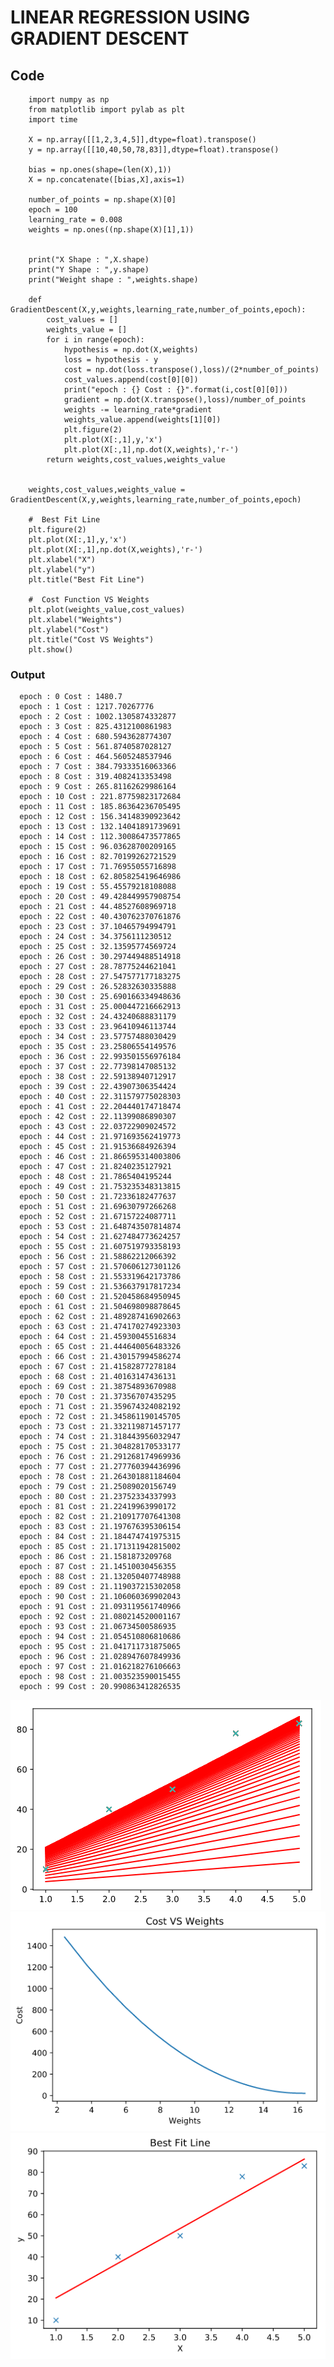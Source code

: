 # LINEAR REGRESSION USING GRADIENT DESCENT
## Code
        import numpy as np
        from matplotlib import pylab as plt
        import time

        X = np.array([[1,2,3,4,5]],dtype=float).transpose()
        y = np.array([[10,40,50,78,83]],dtype=float).transpose()

        bias = np.ones(shape=(len(X),1))
        X = np.concatenate([bias,X],axis=1)

        number_of_points = np.shape(X)[0]
        epoch = 100
        learning_rate = 0.008
        weights = np.ones((np.shape(X)[1],1))


        print("X Shape : ",X.shape)
        print("Y Shape : ",y.shape)
        print("Weight shape : ",weights.shape)

        def GradientDescent(X,y,weights,learning_rate,number_of_points,epoch):
            cost_values = []
            weights_value = []
            for i in range(epoch):
                hypothesis = np.dot(X,weights)
                loss = hypothesis - y
                cost = np.dot(loss.transpose(),loss)/(2*number_of_points)
                cost_values.append(cost[0][0])
                print("epoch : {} Cost : {}".format(i,cost[0][0]))
                gradient = np.dot(X.transpose(),loss)/number_of_points
                weights -= learning_rate*gradient
                weights_value.append(weights[1][0])
                plt.figure(2)
                plt.plot(X[:,1],y,'x')
                plt.plot(X[:,1],np.dot(X,weights),'r-')
            return weights,cost_values,weights_value


        weights,cost_values,weights_value = GradientDescent(X,y,weights,learning_rate,number_of_points,epoch)

        #  Best Fit Line
        plt.figure(2)
        plt.plot(X[:,1],y,'x')
        plt.plot(X[:,1],np.dot(X,weights),'r-')
        plt.xlabel("X")
        plt.ylabel("y")
        plt.title("Best Fit Line")

        #  Cost Function VS Weights
        plt.plot(weights_value,cost_values)
        plt.xlabel("Weights")
        plt.ylabel("Cost")
        plt.title("Cost VS Weights")
        plt.show()

### Output
      epoch : 0 Cost : 1480.7
      epoch : 1 Cost : 1217.70267776
      epoch : 2 Cost : 1002.1305874332877
      epoch : 3 Cost : 825.4312100861983
      epoch : 4 Cost : 680.5943628774307
      epoch : 5 Cost : 561.8740587028127
      epoch : 6 Cost : 464.5605248537946
      epoch : 7 Cost : 384.79333516063366
      epoch : 8 Cost : 319.4082413353498
      epoch : 9 Cost : 265.81162629986164
      epoch : 10 Cost : 221.87759823172684
      epoch : 11 Cost : 185.86364236705495
      epoch : 12 Cost : 156.34148390923642
      epoch : 13 Cost : 132.14041891739691
      epoch : 14 Cost : 112.30086473577865
      epoch : 15 Cost : 96.03628700209165
      epoch : 16 Cost : 82.70199262721529
      epoch : 17 Cost : 71.76955055716898
      epoch : 18 Cost : 62.805825419646986
      epoch : 19 Cost : 55.45579218108088
      epoch : 20 Cost : 49.428449957908754
      epoch : 21 Cost : 44.48527608969718
      epoch : 22 Cost : 40.430762370761876
      epoch : 23 Cost : 37.10465794994791
      epoch : 24 Cost : 34.3756111230512
      epoch : 25 Cost : 32.13595774569724
      epoch : 26 Cost : 30.297449488514918
      epoch : 27 Cost : 28.78775244621041
      epoch : 28 Cost : 27.547577177183275
      epoch : 29 Cost : 26.52832630335888
      epoch : 30 Cost : 25.690166334948636
      epoch : 31 Cost : 25.000447216662913
      epoch : 32 Cost : 24.43240688831179
      epoch : 33 Cost : 23.96410946113744
      epoch : 34 Cost : 23.57757488030429
      epoch : 35 Cost : 23.25806554149576
      epoch : 36 Cost : 22.993501556976184
      epoch : 37 Cost : 22.77398147085132
      epoch : 38 Cost : 22.59138940712917
      epoch : 39 Cost : 22.43907306354424
      epoch : 40 Cost : 22.311579775028303
      epoch : 41 Cost : 22.204440174718474
      epoch : 42 Cost : 22.11399086890307
      epoch : 43 Cost : 22.03722909024572
      epoch : 44 Cost : 21.971693562419773
      epoch : 45 Cost : 21.91536684926394
      epoch : 46 Cost : 21.866595314003806
      epoch : 47 Cost : 21.8240235127921
      epoch : 48 Cost : 21.7865404195244
      epoch : 49 Cost : 21.753235348313815
      epoch : 50 Cost : 21.72336182477637
      epoch : 51 Cost : 21.69630797266268
      epoch : 52 Cost : 21.67157224087711
      epoch : 53 Cost : 21.648743507814874
      epoch : 54 Cost : 21.627484773624257
      epoch : 55 Cost : 21.607519793358193
      epoch : 56 Cost : 21.58862212066392
      epoch : 57 Cost : 21.570606127301126
      epoch : 58 Cost : 21.553319642173786
      epoch : 59 Cost : 21.536637917817234
      epoch : 60 Cost : 21.520458684950945
      epoch : 61 Cost : 21.504698098878645
      epoch : 62 Cost : 21.489287416902663
      epoch : 63 Cost : 21.474170274923303
      epoch : 64 Cost : 21.45930045516834
      epoch : 65 Cost : 21.444640056483326
      epoch : 66 Cost : 21.430157994586274
      epoch : 67 Cost : 21.41582877278184
      epoch : 68 Cost : 21.40163147436131
      epoch : 69 Cost : 21.38754893670988
      epoch : 70 Cost : 21.37356707435295
      epoch : 71 Cost : 21.359674324082192
      epoch : 72 Cost : 21.345861190145705
      epoch : 73 Cost : 21.332119871457177
      epoch : 74 Cost : 21.318443956032947
      epoch : 75 Cost : 21.304828170533177
      epoch : 76 Cost : 21.291268174969936
      epoch : 77 Cost : 21.277760394436996
      epoch : 78 Cost : 21.264301881184604
      epoch : 79 Cost : 21.25089020156749
      epoch : 80 Cost : 21.23752334337993
      epoch : 81 Cost : 21.22419963990172
      epoch : 82 Cost : 21.210917707641308
      epoch : 83 Cost : 21.197676395306154
      epoch : 84 Cost : 21.184474741975315
      epoch : 85 Cost : 21.171311942815002
      epoch : 86 Cost : 21.1581873209768
      epoch : 87 Cost : 21.14510030456355
      epoch : 88 Cost : 21.132050407748988
      epoch : 89 Cost : 21.119037215302058
      epoch : 90 Cost : 21.106060369902043
      epoch : 91 Cost : 21.093119561740966
      epoch : 92 Cost : 21.080214520001167
      epoch : 93 Cost : 21.06734500586935
      epoch : 94 Cost : 21.054510806810686
      epoch : 95 Cost : 21.041711731875065
      epoch : 96 Cost : 21.028947607849936
      epoch : 97 Cost : 21.016218276106663
      epoch : 98 Cost : 21.003523590015455
      epoch : 99 Cost : 20.990863412826535
      
 ![](Regression_Line.png)
 ![](Cost_vs_weights.png)
 ![](Best_fit_line.png)
